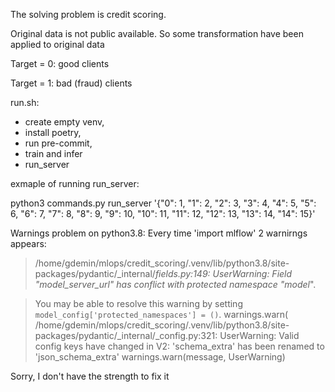 The solving problem is credit scoring.

Original data is not public available.
So some transformation have been applied to original data

Target = 0: good clients

Target = 1: bad (fraud) clients

run.sh: 
- create empty venv, 
- install poetry, 
- run pre-commit,
- train and infer
- run_server


exmaple of running run_server:

python3 commands.py run_server '{"0": 1, "1": 2, "2": 3, "3": 4, "4": 5, "5": 6, "6": 7, "7": 8, "8": 9, "9": 10, "10": 11, "11": 12, "12": 13, "13": 14, "14": 15}'



Warnings problem on python3.8:
Every time 'import mlflow' 2 warnirngs appears:


> /home/gdemin/mlops/credit_scoring/.venv/lib/python3.8/site-packages/pydantic/_internal/_fields.py:149: UserWarning: Field "model_server_url" has conflict with protected namespace "model_".

> You may be able to resolve this warning by setting `model_config['protected_namespaces'] = ()`.
  warnings.warn(
/home/gdemin/mlops/credit_scoring/.venv/lib/python3.8/site-packages/pydantic/_internal/_config.py:321: UserWarning: Valid config keys have changed in V2:
'schema_extra' has been renamed to 'json_schema_extra'
  warnings.warn(message, UserWarning)



Sorry, I don't have the strength to fix it
